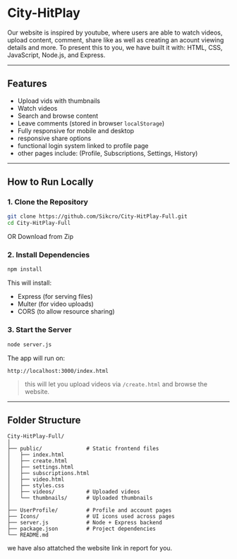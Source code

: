# City-HitPlay
Our website is inspired by youtube, where users are able to watch videos, upload content, comment, share like as well as creating an acount viewing details and more. To present this to you, we have built it with: HTML, CSS, JavaScript, Node.js, and Express.

---

## Features

- Upload vids with thumbnails
- Watch videos
- Search and browse content
- Leave comments (stored in browser `localStorage`)
- Fully responsive for mobile and desktop
- responsive share options
- functional login system linked to profile page 
- other pages include: (Profile, Subscriptions, Settings, History)

---

## How to Run Locally

### 1. Clone the Repository

```bash
git clone https://github.com/Sikcro/City-HitPlay-Full.git
cd City-HitPlay-Full
```
OR Download from Zip

### 2. Install Dependencies

```bash
npm install
```

This will install:
- Express (for serving files)
- Multer (for video uploads)
- CORS (to allow resource sharing)

### 3. Start the Server

```bash
node server.js
```

The app will run on:
```
http://localhost:3000/index.html
```

> this will let you upload videos via `/create.html` and browse the website.

---

## Folder Structure

```
City-HitPlay-Full/
│
├── public/              # Static frontend files
│   ├── index.html
│   ├── create.html
│   ├── settings.html
│   ├── subscriptions.html
│   ├── video.html
│   ├── styles.css
│   ├── videos/          # Uploaded videos
│   └── thumbnails/      # Uploaded thumbnails
│
├── UserProfile/         # Profile and account pages
├── Icons/               # UI icons used across pages
├── server.js            # Node + Express backend
├── package.json         # Project dependencies
└── README.md
```

we have also attatched the website link in report for you. 